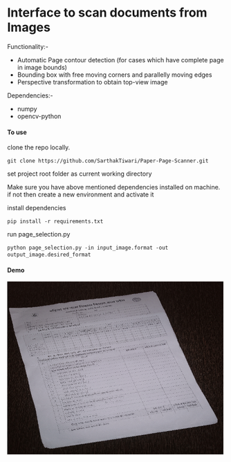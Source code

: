 # Interface to scan documents from Images

Functionality:-

* Automatic Page contour detection (for cases which have complete page in image bounds)
* Bounding box with free moving corners and parallelly moving edges
* Perspective transformation to obtain top-view image

Dependencies:-

* numpy
* opencv-python

#### To use 
clone the repo locally.
```
git clone https://github.com/SarthakTiwari/Paper-Page-Scanner.git
```
set project root folder as current working directory 

Make sure you have above mentioned dependencies installed on machine.
if not then create a new environment and activate it

install dependencies
```
pip install -r requirements.txt
```
run page_selection.py 
```
python page_selection.py -in input_image.format -out output_image.desired_format
```
#### Demo

![gif](./static/demo.gif)

